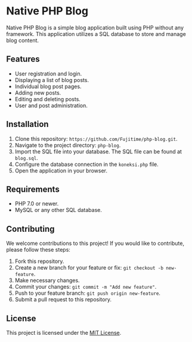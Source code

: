 # Native PHP Blog

Native PHP Blog is a simple blog application built using PHP without any framework. This application utilizes a SQL database to store and manage blog content.

## Features

- User registration and login.
- Displaying a list of blog posts.
- Individual blog post pages.
- Adding new posts.
- Editing and deleting posts.
- User and post administration.

## Installation

1. Clone this repository: `https://github.com/Fujitime/php-blog.git`.
2. Navigate to the project directory: `php-blog`.
3. Import the SQL file into your database. The SQL file can be found at `blog.sql`.
4. Configure the database connection in the `koneksi.php` file.
5. Open the application in your browser.

## Requirements

- PHP 7.0 or newer.
- MySQL or any other SQL database.

## Contributing

We welcome contributions to this project! If you would like to contribute, please follow these steps:

1. Fork this repository.
2. Create a new branch for your feature or fix: `git checkout -b new-feature`.
3. Make necessary changes.
4. Commit your changes: `git commit -m "Add new feature"`.
5. Push to your feature branch: `git push origin new-feature`.
6. Submit a pull request to this repository.

## License

This project is licensed under the [MIT License](LICENSE).
